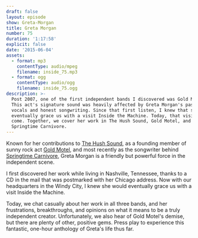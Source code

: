 ```yaml
---
draft: false
layout: episode
show: Greta-Morgan
title: Greta Morgan
number: 75
duration: '1:17:58'
explicit: false
date: '2015-06-04'
assets:
  - format: mp3
    contentType: audio/mpeg
    filename: inside_75.mp3
  - format: ogg
    contentType: audio/ogg
    filename: inside_75.ogg
description: >-
  Post 2007, one of the first independent bands I discovered was Gold Motel.
  This act's signature sound was heavily affected by Greta Morgan's passionate
  vocals and honest songwriting. Since that first listen, I knew that she would
  eventually grace us with a visit Inside the Machine. Today, that visit has
  come. Together, we cover her work in The Hush Sound, Gold Motel, and
  Springtime Carnivore.
---
```

Known for her contributions to [The Hush Sound](http://thehushsound.bandcamp.com), as a founding member of sunny rock act [Gold Motel](http://goldmotel.com), and most recently as the songwriter behind [Springtime Carnivore](http://springtimecarnivore.com), Greta Morgan is a friendly but powerful force in the independent scene.

I first discovered her work while living in Nashville, Tennessee, thanks to a CD in the mail that was postmarked with her Chicago address. Now with our headquarters in the Windy City, I knew she would eventually grace us with a visit Inside the Machine.

Today, we chat casually about her work in all three bands, and her frustrations, breakthroughs, and opinions on what it means to be a truly independent creator. Unfortunately, we also hear of Gold Motel's demise, but there are plenty of other, positive gems. Press play to experience this fantastic, one-hour anthology of Greta's life thus far.